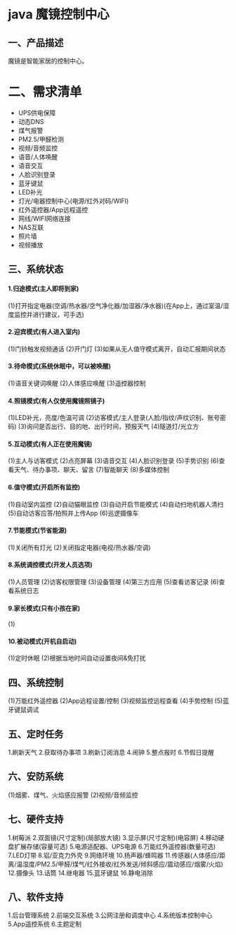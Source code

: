 # java 魔镜控制中心
## 一、产品描述
魔镜是智能家居的控制中心。

# 二、需求清单
* UPS供电保障
* 动态DNS
* 煤气报警
* PM2.5/甲醛检测
* 视频/音频监控
* 语音/人体唤醒
* 语音交互
* 人脸识别登录
* 蓝牙键鼠
* LED补光
* 灯光/电器控制中心(电源/红外对码/WIFI)
* 红外遥控器/App远程遥控
* 网线/WIFI网络连接
* NAS互联
* 照片墙
* 视频播放

## 三、系统状态
#### 1.归途模式(主人即将到家)
(1)打开指定电器(空调/热水器/空气净化器/加湿器/净水器)(在App上，通过室温/湿度监控并进行建议，可手选)
#### 2.迎宾模式(有人进入室内)
(1)门铃触发视频通话
(2)开门灯
(3)如果从无人值守模式离开，自动汇报期间状态
#### 3.待命模式(系统休眠中，可以被唤醒)
(1)语音关键词唤醒
(2)人体感应唤醒
(3)遥控器控制
#### 4.照镜模式(有人仅使用魔镜照镜子)
(1)LED补光，亮度/色温可调
(2)访客模式/主人登录(人脸/指纹/声纹识别、账号密码)
(3)询问是否出行、目的地、出行时间，预报天气
(4)隧道灯/光立方
#### 5.互动模式(有人正在使用魔镜)
(1)主人与访客模式
(2)点亮屏幕
(3)语音交互
(4)人脸识别登录
(5)手势识别
(6)查看天气、待办事项、聊天、留言
(7)智能聊天
(8)多媒体控制
#### 6.值守模式(开启所有监控)
(1)自动室内监控
(2)自动猫眼监控
(3)自动开启节能模式
(4)自动扫地机器人清扫
(5)自动访客应答/拍照并上传App
(6)巡逻摄像车
#### 7.节能模式(节省能源)
(1)关闭所有灯光
(2)关闭指定电器(电视/热水器/空调)
#### 8.系统调控模式(开发人员选项)
(1)人员管理
(2)访客权限管理
(3)设备管理
(4)第三方应用
(5)查看访客记录
(6)查看系统日志
#### 9.家长模式(只有小孩在家)
(1)
#### 10.被动模式(开机自启动)
(1)定时休眠
(2)根据当地时间自动设置夜间&免打扰

## 四、系统控制
(1)万能红外遥控器
(2)App远程设置/控制
(3)视频监控远程查看
(4)手势控制
(5)蓝牙键鼠调试

## 五、定时任务
1.刷新天气
2.获取待办事项
3.刷新订阅消息
4.闹钟
5.整点报时
6.节假日提醒

## 六、安防系统
(1)烟雾、煤气、火焰感应报警
(2)视频/音频监控

## 七、硬件支持
1.树莓派
2.双面镜(尺寸定制)(局部放大镜)
3.显示屏(尺寸定制)(电容屏)
4.移动硬盘扩展存储(容量可选)
5.电源适配器、UPS电源
6.万能红外遥控器(数量可选)
7.LED灯带
8.铝/亚克力外壳
9.网络环境
10.扬声器/蜂鸣器
11.传感器(人体感应/距离/温湿度/PM2.5/甲醛/煤气/红外接收/红外发送/倾斜感应/震动感应/烟雾/火焰)
12.摄像头
13.话筒
14.继电器
15.蓝牙键鼠
16.静电消除

## 八、软件支持
1.后台管理系统
2.前端交互系统
3.公网注册和调度中心
4.系统版本控制中心
5.App遥控系统
6.主题定制